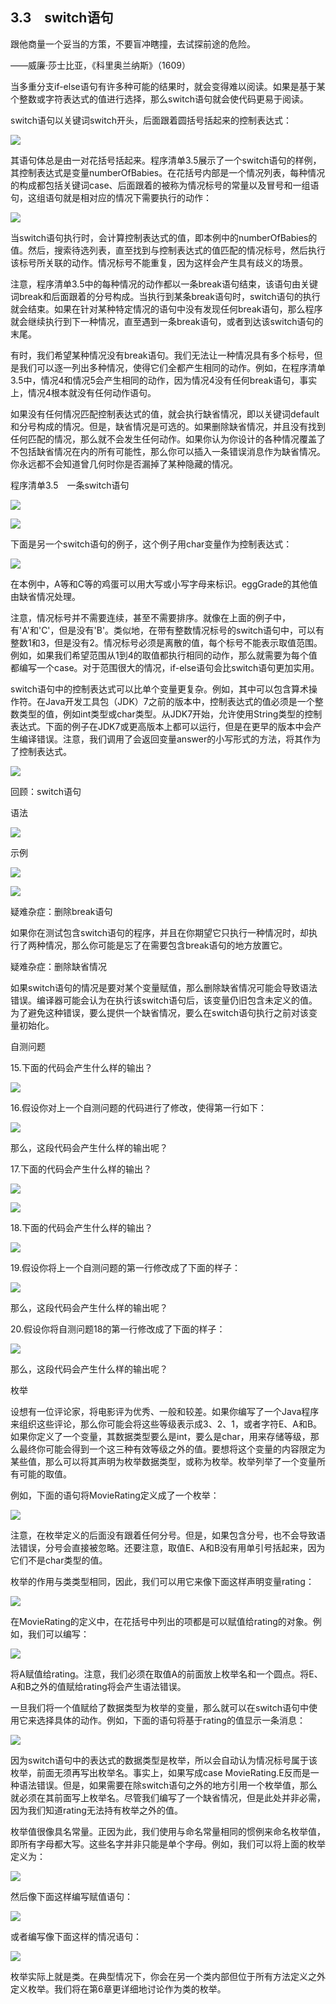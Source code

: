    

## 3.3　switch语句

跟他商量一个妥当的方策，不要盲冲瞎撞，去试探前途的危险。

——威廉·莎士比亚，《科里奥兰纳斯》（1609）

当多重分支if-else语句有许多种可能的结果时，就会变得难以阅读。如果是基于某个整数或字符表达式的值进行选择，那么switch语句就会使代码更易于阅读。

switch语句以关键词switch开头，后面跟着圆括号括起来的控制表达式：

![](0-Assets/Epubook/程序员编程语言经典合集（计算机科学丛书5册套装），javapython编程语言含经典教材龙书《编译原理》%20(Bruce%20Eckel%20%20Alfred%20V.%20Aho%20%20Monica%20S.%20Lam%20etc.)%20(Z-Library)/images/image09882.jpeg)

其语句体总是由一对花括号括起来。程序清单3.5展示了一个switch语句的样例，其控制表达式是变量numberOfBabies。在花括号内部是一个情况列表，每种情况的构成都包括关键词case、后面跟着的被称为情况标号的常量以及冒号和一组语句，这组语句就是相对应的情况下需要执行的动作：

![](0-Assets/Epubook/程序员编程语言经典合集（计算机科学丛书5册套装），javapython编程语言含经典教材龙书《编译原理》%20(Bruce%20Eckel%20%20Alfred%20V.%20Aho%20%20Monica%20S.%20Lam%20etc.)%20(Z-Library)/images/image09883.jpeg)

当switch语句执行时，会计算控制表达式的值，即本例中的numberOfBabies的值。然后，搜索待选列表，直至找到与控制表达式的值匹配的情况标号，然后执行该标号所关联的动作。情况标号不能重复，因为这样会产生具有歧义的场景。

注意，程序清单3.5中的每种情况的动作都以一条break语句结束，该语句由关键词break和后面跟着的分号构成。当执行到某条break语句时，switch语句的执行就会结束。如果在针对某种特定情况的语句中没有发现任何break语句，那么程序就会继续执行到下一种情况，直至遇到一条break语句，或者到达该switch语句的末尾。

有时，我们希望某种情况没有break语句。我们无法让一种情况具有多个标号，但是我们可以逐一列出多种情况，使得它们全都产生相同的动作。例如，在程序清单3.5中，情况4和情况5会产生相同的动作，因为情况4没有任何break语句，事实上，情况4根本就没有任何动作语句。

如果没有任何情况匹配控制表达式的值，就会执行缺省情况，即以关键词default和分号构成的情况。但是，缺省情况是可选的。如果删除缺省情况，并且没有找到任何匹配的情况，那么就不会发生任何动作。如果你认为你设计的各种情况覆盖了不包括缺省情况在内的所有可能性，那么你可以插入一条错误消息作为缺省情况。你永远都不会知道曾几何时你是否漏掉了某种隐藏的情况。

程序清单3.5　一条switch语句

![](0-Assets/Epubook/程序员编程语言经典合集（计算机科学丛书5册套装），javapython编程语言含经典教材龙书《编译原理》%20(Bruce%20Eckel%20%20Alfred%20V.%20Aho%20%20Monica%20S.%20Lam%20etc.)%20(Z-Library)/images/image09884.jpeg)

![](0-Assets/Epubook/程序员编程语言经典合集（计算机科学丛书5册套装），javapython编程语言含经典教材龙书《编译原理》%20(Bruce%20Eckel%20%20Alfred%20V.%20Aho%20%20Monica%20S.%20Lam%20etc.)%20(Z-Library)/images/image09885.jpeg)

下面是另一个switch语句的例子，这个例子用char变量作为控制表达式：

![](0-Assets/Epubook/程序员编程语言经典合集（计算机科学丛书5册套装），javapython编程语言含经典教材龙书《编译原理》%20(Bruce%20Eckel%20%20Alfred%20V.%20Aho%20%20Monica%20S.%20Lam%20etc.)%20(Z-Library)/images/image09886.jpeg)

在本例中，A等和C等的鸡蛋可以用大写或小写字母来标识。eggGrade的其他值由缺省情况处理。

注意，情况标号并不需要连续，甚至不需要排序。就像在上面的例子中，有'A'和'C'，但是没有'B'。类似地，在带有整数情况标号的switch语句中，可以有整数1和3，但是没有2。情况标号必须是离散的值，每个标号不能表示取值范围。例如，如果我们希望范围从1到4的取值都执行相同的动作，那么就需要为每个值都编写一个case。对于范围很大的情况，if-else语句会比switch语句更加实用。

switch语句中的控制表达式可以比单个变量更复杂。例如，其中可以包含算术操作符。在Java开发工具包（JDK）7之前的版本中，控制表达式的值必须是一个整数类型的值，例如int类型或char类型。从JDK7开始，允许使用String类型的控制表达式。下面的例子在JDK7或更高版本上都可以运行，但是在更早的版本中会产生编译错误。注意，我们调用了会返回变量answer的小写形式的方法，将其作为了控制表达式。

![](0-Assets/Epubook/程序员编程语言经典合集（计算机科学丛书5册套装），javapython编程语言含经典教材龙书《编译原理》%20(Bruce%20Eckel%20%20Alfred%20V.%20Aho%20%20Monica%20S.%20Lam%20etc.)%20(Z-Library)/images/image09887.jpeg)

回顾：switch语句

语法

![](0-Assets/Epubook/程序员编程语言经典合集（计算机科学丛书5册套装），javapython编程语言含经典教材龙书《编译原理》%20(Bruce%20Eckel%20%20Alfred%20V.%20Aho%20%20Monica%20S.%20Lam%20etc.)%20(Z-Library)/images/image09888.jpeg)

示例

![](0-Assets/Epubook/程序员编程语言经典合集（计算机科学丛书5册套装），javapython编程语言含经典教材龙书《编译原理》%20(Bruce%20Eckel%20%20Alfred%20V.%20Aho%20%20Monica%20S.%20Lam%20etc.)%20(Z-Library)/images/image09889.jpeg)

![](0-Assets/Epubook/程序员编程语言经典合集（计算机科学丛书5册套装），javapython编程语言含经典教材龙书《编译原理》%20(Bruce%20Eckel%20%20Alfred%20V.%20Aho%20%20Monica%20S.%20Lam%20etc.)%20(Z-Library)/images/image09890.jpeg)

疑难杂症：删除break语句

如果你在测试包含switch语句的程序，并且在你期望它只执行一种情况时，却执行了两种情况，那么你可能是忘了在需要包含break语句的地方放置它。

疑难杂症：删除缺省情况

如果switch语句的情况是要对某个变量赋值，那么删除缺省情况可能会导致语法错误。编译器可能会认为在执行该switch语句后，该变量仍旧包含未定义的值。为了避免这种错误，要么提供一个缺省情况，要么在switch语句执行之前对该变量初始化。

自测问题

15.下面的代码会产生什么样的输出？

![](0-Assets/Epubook/程序员编程语言经典合集（计算机科学丛书5册套装），javapython编程语言含经典教材龙书《编译原理》%20(Bruce%20Eckel%20%20Alfred%20V.%20Aho%20%20Monica%20S.%20Lam%20etc.)%20(Z-Library)/images/image09891.jpeg)

16.假设你对上一个自测问题的代码进行了修改，使得第一行如下：

![](../Images/image09892.gif)

那么，这段代码会产生什么样的输出呢？

17.下面的代码会产生什么样的输出？

![](0-Assets/Epubook/程序员编程语言经典合集（计算机科学丛书5册套装），javapython编程语言含经典教材龙书《编译原理》%20(Bruce%20Eckel%20%20Alfred%20V.%20Aho%20%20Monica%20S.%20Lam%20etc.)%20(Z-Library)/images/image09893.jpeg)

![](0-Assets/Epubook/程序员编程语言经典合集（计算机科学丛书5册套装），javapython编程语言含经典教材龙书《编译原理》%20(Bruce%20Eckel%20%20Alfred%20V.%20Aho%20%20Monica%20S.%20Lam%20etc.)%20(Z-Library)/images/image09894.jpeg)

18.下面的代码会产生什么样的输出？

![](0-Assets/Epubook/程序员编程语言经典合集（计算机科学丛书5册套装），javapython编程语言含经典教材龙书《编译原理》%20(Bruce%20Eckel%20%20Alfred%20V.%20Aho%20%20Monica%20S.%20Lam%20etc.)%20(Z-Library)/images/image09895.jpeg)

19.假设你将上一个自测问题的第一行修改成了下面的样子：

![](../Images/image09896.gif)

那么，这段代码会产生什么样的输出呢？

20.假设你将自测问题18的第一行修改成了下面的样子：

![](../Images/image09897.gif)

那么，这段代码会产生什么样的输出呢？

枚举

设想有一位评论家，将电影评为优秀、一般和较差。如果你编写了一个Java程序来组织这些评论，那么你可能会将这些等级表示成3、2、1，或者字符E、A和B。如果你定义了一个变量，其数据类型要么是int，要么是char，用来存储等级，那么最终你可能会得到一个这三种有效等级之外的值。要想将这个变量的内容限定为某些值，那么可以将其声明为枚举数据类型，或称为枚举。枚举列举了一个变量所有可能的取值。

例如，下面的语句将MovieRating定义成了一个枚举：

![](../Images/image09898.gif)

注意，在枚举定义的后面没有跟着任何分号。但是，如果包含分号，也不会导致语法错误，分号会直接被忽略。还要注意，取值E、A和B没有用单引号括起来，因为它们不是char类型的值。

枚举的作用与类类型相同，因此，我们可以用它来像下面这样声明变量rating：

![](../Images/image09899.gif)

在MovieRating的定义中，在花括号中列出的项都是可以赋值给rating的对象。例如，我们可以编写：

![](../Images/image09900.gif)

将A赋值给rating。注意，我们必须在取值A的前面放上枚举名和一个圆点。将E、A和B之外的值赋给rating将会产生语法错误。

一旦我们将一个值赋给了数据类型为枚举的变量，那么就可以在switch语句中使用它来选择具体的动作。例如，下面的语句将基于rating的值显示一条消息：

![](0-Assets/Epubook/程序员编程语言经典合集（计算机科学丛书5册套装），javapython编程语言含经典教材龙书《编译原理》%20(Bruce%20Eckel%20%20Alfred%20V.%20Aho%20%20Monica%20S.%20Lam%20etc.)%20(Z-Library)/images/image09901.jpeg)

因为switch语句中的表达式的数据类型是枚举，所以会自动认为情况标号属于该枚举，前面无须再写出枚举名。事实上，如果写成case MovieRating.E反而是一种语法错误。但是，如果需要在除switch语句之外的地方引用一个枚举值，那么就必须在其前面写上枚举名。尽管我们编写了一个缺省情况，但是此处并非必需，因为我们知道rating无法持有枚举之外的值。

枚举值很像具名常量。正因为此，我们使用与命名常量相同的惯例来命名枚举值，即所有字母都大写。这些名字并非只能是单个字母。例如，我们可以将上面的枚举定义为：

![](0-Assets/Epubook/程序员编程语言经典合集（计算机科学丛书5册套装），javapython编程语言含经典教材龙书《编译原理》%20(Bruce%20Eckel%20%20Alfred%20V.%20Aho%20%20Monica%20S.%20Lam%20etc.)%20(Z-Library)/images/image09902.jpeg)

然后像下面这样编写赋值语句：

![](../Images/image09903.gif)

或者编写像下面这样的情况语句：

![](../Images/image09904.gif)

枚举实际上就是类。在典型情况下，你会在另一个类内部但位于所有方法定义之外定义枚举。我们将在第6章更详细地讨论作为类的枚举。